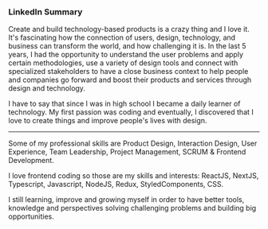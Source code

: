### LinkedIn Summary

Create and build technology-based products is a crazy thing and I love it. It's fascinating how the connection of users, design, technology, and business can transform the world, and how challenging it is. In the last 5 years, I had the opportunity to understand the user problems and apply certain methodologies, use a variety of design tools and connect with specialized stakeholders to have a close business context to help people and companies go forward and boost their products and services through design and technology.

I have to say that since I was in high school I became a daily learner of technology. My first passion was coding and eventually, I discovered that I love to create things and improve people's lives with design.

------

Some of my professional skills are Product Design, Interaction Design, User Experience, Team Leadership, Project Management, SCRUM & Frontend Development.

I love frontend coding so those are my skills and interests: ReactJS, NextJS, Typescript, Javascript, NodeJS, Redux, StyledComponents, CSS.

I still learning, improve and growing myself in order to have better tools, knowledge and perspectives solving challenging problems and building big opportunities.
